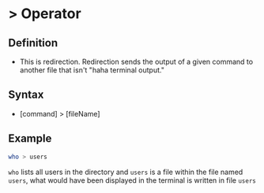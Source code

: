 # > Operator
## Definition
* This is redirection. Redirection sends the output of a given command to another file that isn't "haha terminal output."
## Syntax 
* [command] > [fileName]
## Example
```bash
who > users
```
`who` lists all users in the directory and `users` is a file
within the file named `users`, what would have been displayed in the terminal is written in file `users`
